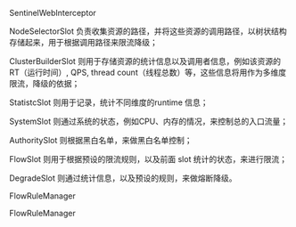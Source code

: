 SentinelWebInterceptor

NodeSelectorSlot 负责收集资源的路径，并将这些资源的调用路径，以树状结构存储起来，用于根据调用路径来限流降级；

ClusterBuilderSlot 则用于存储资源的统计信息以及调用者信息，例如该资源的 RT（运行时间）, QPS, thread count（线程总数）等，这些信息将用作为多维度限流，降级的依据；

StatistcSlot 则用于记录，统计不同维度的runtime 信息；

SystemSlot 则通过系统的状态，例如CPU、内存的情况，来控制总的入口流量；

AuthoritySlot 则根据黑白名单，来做黑白名单控制；

FlowSlot 则用于根据预设的限流规则，以及前面 slot 统计的状态，来进行限流；

DegradeSlot 则通过统计信息，以及预设的规则，来做熔断降级。


FlowRuleManager

FlowRuleManager

